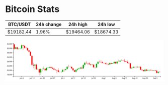 # Bitcoin Stats

BTC/USDT|24h change|24h high|24h low|
|---|---|---|---|
|$19182.44|1.96%|$19464.06|$18674.33|

<img src="./chart.svg">
